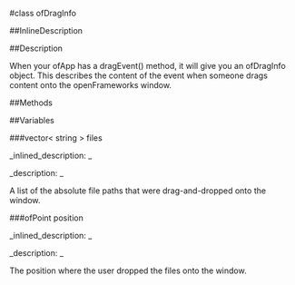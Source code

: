 #class ofDragInfo


<!--
_visible: True_
_advanced: False_
_istemplated: False_
-->

##InlineDescription






##Description

When your ofApp has a dragEvent() method, it will give you an ofDragInfo object. This describes the content of the event when someone drags content onto the openFrameworks window.





##Methods



##Variables



###vector< string > files

<!--
_name: files_
_type: vector< string >_
_access: public_
_version_started: 007_
_version_deprecated: _
_summary: _
_visible: True_
_constant: True_
_advanced: False_
-->

_inlined_description: _







_description: _

A list of the absolute file paths that were drag-and-dropped onto the window. 





<!----------------------------------------------------------------------------->

###ofPoint position

<!--
_name: position_
_type: ofPoint_
_access: public_
_version_started: 007_
_version_deprecated: _
_summary: _
_visible: True_
_constant: True_
_advanced: False_
-->

_inlined_description: _







_description: _

The position where the user dropped the files onto the window.





<!----------------------------------------------------------------------------->

